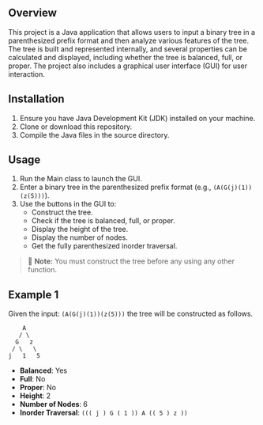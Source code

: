 ## Overview

This project is a Java application that allows users to input a binary tree in a parenthesized prefix format and then analyze various features of the tree. The tree is built and represented internally, and several properties can be calculated and displayed, including whether the tree is balanced, full, or proper. The project also includes a graphical user interface (GUI) for user interaction.

## Installation

1. Ensure you have Java Development Kit (JDK) installed on your machine.
2. Clone or download this repository.
3. Compile the Java files in the source directory.

## Usage

1. Run the Main class to launch the GUI.
2. Enter a binary tree in the parenthesized prefix format (e.g., `(A(G(j)(1))(z(5)))`).
3. Use the buttons in the GUI to:
   - Construct the tree. 
   - Check if the tree is balanced, full, or proper.
   - Display the height of the tree.
   - Display the number of nodes.
   - Get the fully parenthesized inorder traversal.
  
> :memo: **Note:** You must construct the tree before any using any other function.

## Example 1
Given the input:
```(A(G(j)(1))(z(5)))```
the tree will be constructed as follows.
```
    A
   / \
  G   z
 / \   \
j   1   5
```
- **Balanced**: Yes
- **Full**: No
- **Proper**: No
- **Height**: 2
- **Number of Nodes**: 6
- **Inorder Traversal**: `((( j ) G ( 1 )) A (( 5 ) z ))`
